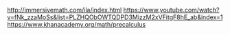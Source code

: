 http://immersivemath.com/ila/index.html
https://www.youtube.com/watch?v=fNk_zzaMoSs&list=PLZHQObOWTQDPD3MizzM2xVFitgF8hE_ab&index=1
https://www.khanacademy.org/math/precalculus
